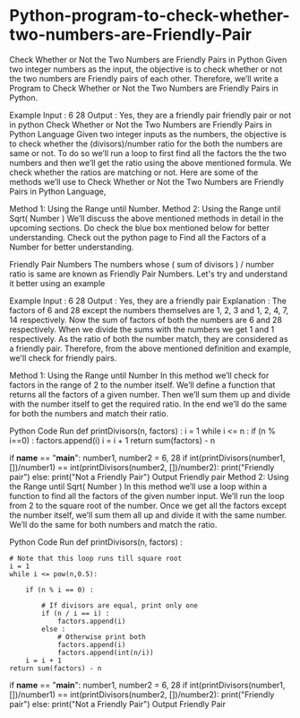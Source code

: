 # Python-program-to-check-whether-two-numbers-are-Friendly-Pair

Check Whether or Not the Two Numbers  are Friendly Pairs in Python
Given two integer numbers as the input, the objective is to check whether or not the two numbers are Friendly pairs of each other. Therefore, we’ll write a Program to Check Whether or Not the Two Numbers are Friendly Pairs in Python.

Example
Input : 6 28
Output : Yes, they are a friendly pair
friendly pair or not in python
Check Whether or Not the Two Numbers are Friendly Pairs in Python Language
Given two integer inputs as the numbers, the objective is to check whether the (divisors)/number ratio for the both the numbers are same or not. To do so we’ll run a loop to first find all the factors the the two numbers and then we’ll get the ratio using the above mentioned formula. We check whether the ratios are matching or not. Here are some of the methods we’ll use to Check Whether or Not the Two Numbers are Friendly Pairs in Python Language,

Method 1: Using the Range until Number.
Method 2: Using the Range until Sqrt( Number )
We’ll discuss the above mentioned methods in detail in the upcoming sections. Do check the blue box mentioned below for better understanding. Check out the python page to Find all the Factors of a Number for better understanding.

Friendly Pair Numbers
The numbers whose ( sum of divisors ) / number ratio is same are known as Friendly Pair Numbers.
Let's try and understand it better using an example

Example
Input : 6 28
Output : Yes, they are a friendly pair
Explanation : The factors of 6 and 28 except the numbers themselves are 1, 2, 3 and 1, 2, 4, 7, 14 respectively.
Now the sum of factors of both the numbers are 6 and 28 respectively. 
When we divide the sums with the numbers we get 1 and 1 respectively. 
As the ratio of both the number match, they are considered as a friendly pair.
Therefore, from the above mentioned definition and example, we'll check for friendly pairs.

Method 1: Using the Range until Number
In this method we’ll check for factors in the range of 2 to the number itself. We’ll define a function that returns all the factors of a given number. Then we’ll sum them up and divide with the number itself to get the required ratio. In the end we’ll do the same for both the numbers and match their ratio.

Python Code
Run
def printDivisors(n, factors) :
    i = 1
    while i <= n :
        if (n % i==0) :
            factors.append(i)
        i = i + 1
    return sum(factors) - n

if __name__ == "__main__": 
  number1, number2 = 6, 28
  if int(printDivisors(number1, [])/number1) == int(printDivisors(number2, [])/number2):
    print("Friendly pair")
  else:
    print("Not a Friendly Pair")
Output
Friendly pair
Method 2: Using the Range until Sqrt( Number )
In this method we’ll use a loop within a function to find all the factors of the given number input. We’ll run the loop from 2 to the square root of the number. Once we get all the factors except the number itself, we’ll sum them all up and divide it with the same number. We’ll do the same for both numbers and match the ratio.

Python Code
Run
def printDivisors(n, factors) :
     
    # Note that this loop runs till square root
    i = 1
    while i <= pow(n,0.5):
         
        if (n % i == 0) :
             
            # If divisors are equal, print only one
            if (n / i == i) :
                factors.append(i)
            else :
                # Otherwise print both
                factors.append(i)
                factors.append(int(n/i))
        i = i + 1
    return sum(factors) - n

if __name__ == "__main__": 
  number1, number2 = 6, 28
  if int(printDivisors(number1, [])/number1) == int(printDivisors(number2, [])/number2):
    print("Friendly pair")
  else:
    print("Not a Friendly Pair")
Output
Friendly Pair

